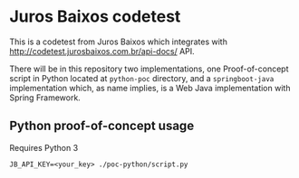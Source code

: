 # Juros Baixos codetest

This is a codetest from Juros Baixos which integrates with http://codetest.jurosbaixos.com.br/api-docs/ API.

There will be in this repository two implementations, one Proof-of-concept script in Python located at `python-poc` directory, and a `springboot-java` implementation which, as name implies, is a Web Java implementation with Spring Framework.

## Python proof-of-concept usage
Requires Python 3

```shell
JB_API_KEY=<your_key> ./poc-python/script.py
```
